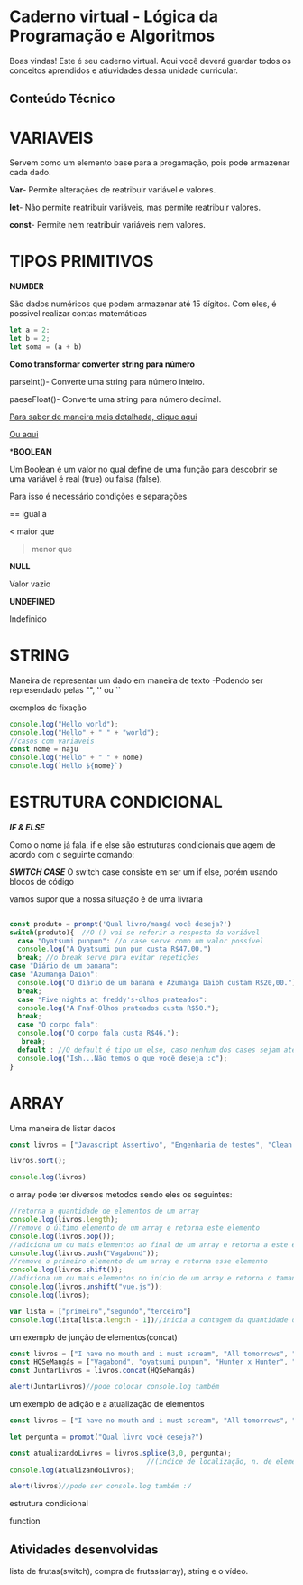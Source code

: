 # Caderno virtual - Lógica da Programação e Algoritmos
Boas vindas! Este é seu caderno virtual. Aqui você deverá guardar todos os conceitos aprendidos e atiuvidades dessa unidade curricular. 


## Conteúdo Técnico
# VARIAVEIS

Servem como um elemento base para a progamação, pois pode armazenar cada dado.

**Var**- Permite alterações de reatribuir variável e valores.

**let**- Não permite reatribuir variáveis, mas permite reatribuir valores.

**const**- Permite nem reatribuir variáveis nem valores.

# TIPOS PRIMITIVOS
**NUMBER**

São dados numéricos que podem armazenar até 15 dígitos. Com eles, é possivel realizar contas matemáticas

```js
let a = 2;
let b = 2;
let soma = (a + b)
```
**Como transformar converter string para número**

parseInt()- Converte uma string para número inteiro.

paeseFloat()- Converte uma string para número decimal. 

[Para saber de maneira mais detalhada, clique aqui](https://pt.stackoverflow.com/questions/134453/como-converter-uma-string-para-int-em-javascript)

[Ou aqui](https://www.alura.com.br/artigos/convertendo-string-para-numero-em-javascript?utm_term=&utm_campaign=%5BSearch%5D+%5BPerformance%5D+-+Dynamic+Search+Ads+-+Artigos+e+Conte%C3%BAdos&utm_source=adwords&utm_medium=ppc&hsa_acc=7964138385&hsa_cam=11384329873&hsa_grp=164068847699&hsa_ad=703934793962&hsa_src=g&hsa_tgt=dsa-2273097816642&hsa_kw=&hsa_mt=&hsa_net=adwords&hsa_ver=3&gad_source=1&gclid=CjwKCAjwmaO4BhAhEiwA5p4YLzpUEZtJdNOtHJ_oRvsItvjjBEoDUgbq9xO8jT8KUKTOvCswDNXSHBoCdScQAvD_BwE)

***BOOLEAN**

Um Boolean é um valor no qual define de uma função para descobrir se uma variável é real (true) ou falsa (false).

Para isso é necessário condições e separações

== igual a

< maior que

> menor que

**NULL**

Valor vazio

**UNDEFINED**

Indefinido

# STRING
Maneira de representar um dado em maneira de texto
-Podendo ser represendado pelas "", '' ou ``

exemplos de fixação
```js
console.log("Hello world");
console.log("Hello" + " " + "world"); 
//casos com variaveis
const nome = naju
console.log("Hello" + " " + nome)
console.log(`Hello ${nome}`)
```
# ESTRUTURA CONDICIONAL

***IF & ELSE***

Como o nome já fala, if e else são estruturas condicionais que agem de acordo com o seguinte comando:


***SWITCH CASE***
O switch case consiste em ser um if else, porém usando blocos de código

vamos supor que a nossa situação é de uma livraria

```js
 
const produto = prompt('Qual livro/mangá você deseja?')
switch(produto){  //O () vai se referir a resposta da variável
  case "Oyatsumi punpun": //o case serve como um valor possível
  console.log("A Oyatsumi pun pun custa R$47,00.")
  break; //o break serve para evitar repetições
case "Diário de um banana":
case "Azumanga Daioh":
  console.log("O diário de um banana e Azumanga Daioh custam R$20,00.")
  break;
  case "Five nights at freddy's-olhos prateados":
  console.log("A Fnaf-Olhos prateados custa R$50.");
  break;
  case "O corpo fala":
  console.log("O corpo fala custa R$46.");
   break;
  default : //O default é tipo um else, caso nenhum dos cases sejam atendidos ele realiza a tal funÇão abaixo
  console.log("Ish...Não temos o que você deseja :c");
}
```
# ARRAY
Uma maneira de listar dados
```js
const livros = ["Javascript Assertivo", "Engenharia de testes", "Clean code", "Scrum", "Guia HTMLS e CSS3","MongoD8"]

livros.sort();

console.log(livros)
```
o array pode ter diversos metodos sendo eles os seguintes:
```js
//retorna a quantidade de elementos de um array
console.log(livros.length); 
//remove o último elemento de um array e retorna este elemento
console.log(livros.pop());
//adiciona um ou mais elementos ao final de um array e retorna a este elemento
console.log(livros.push("Vagabond"));
//remove o primeiro elemento de um array e retorna esse elemento
console.log(livros.shift());
//adiciona um ou mais elementos no início de um array e retorna o tamanho deste array
console.log(livros.unshift("vue.js"));
console.log(livros);

var lista = ["primeiro","segundo","terceiro"]
console.log(lista[lista.length - 1])//inicia a contagem da quantidade de elementos(nesse caso são 3)
```
um exemplo de junção de elementos(concat)
```js
const livros = ["I have no mouth and i must scream", "All tomorrows", "Olhos de prata", "Fetch", "O corpo fala"]
const HQSeMangás = ["Vagabond", "oyatsumi punpun", "Hunter x Hunter", "Jujutsu kaisen", "Evangelion", "Nana"]
const JuntarLivros = livros.concat(HQSeMangás)

alert(JuntarLivros)//pode colocar console.log também
```
um exemplo de adição e a atualização de elementos
```js
const livros = ["I have no mouth and i must scream", "All tomorrows", "Olhos de prata", "Fetch", "O corpo fala"]

let pergunta = prompt("Qual livro você deseja?")

const atualizandoLivros = livros.splice(3,0, pergunta);
                                  //(indice de localização, n. de elementos a deletar, adicionar)
console.log(atualizandoLivros);

alert(livros)//pode ser console.log também :V
```
estrutura condicional

function
## Atividades desenvolvidas
lista de frutas(switch), compra de frutas(array), string e o vídeo.


